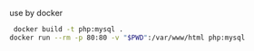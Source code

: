 use by docker

```bash
 docker build -t php:mysql .
docker run --rm -p 80:80 -v "$PWD":/var/www/html php:mysql
```
